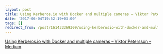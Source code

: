 ```yaml
---
layout: post
title: Using Kerberos.io with Docker and multiple cameras – Viktor Petersson – Medium
date: '2017-06-04T19:52:19+03:00'
tags: []
redirect_from: /post/161433369309/using-kerberosio-with-docker-and-multiple-cameras
---
```


[Using Kerberos.io with Docker and multiple cameras – Viktor Petersson – Medium](https://medium.com/@vpetersson/using-kerberos-io-with-docker-and-multiple-cameras-9eee66dcae31)
